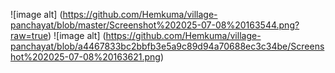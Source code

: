![image alt] (https://github.com/Hemkuma/village-panchayat/blob/master/Screenshot%202025-07-08%20163544.png?raw=true)
![image alt] (https://github.com/Hemkuma/village-panchayat/blob/a4467833bc2bbfb3e5a9c89d94a70688ec3c34be/Screenshot%202025-07-08%20163621.png)
